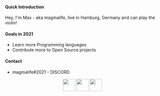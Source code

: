 #### **Quick Introduction**

Hey, I'm Max - aka magmalife, live in Hamburg, Germany
and can play the violin!

#### **Goals in 2021**

- Learn more Programming languages
- Contribute more to Open Source projects

#### **Contact**

- magmalife#2021 - DISCORD
  

<div align="center">
<a href="https://instagram.com/magmalife"><img src="https://i.imgur.com/56bFtLU.png" width="40px"></img></a>
<a href="https://twitter.com/magmalifes"><img src="https://i.imgur.com/S5o0adU.png" width="40px"></img></a>
<a href="#"><img src="https://i.imgur.com/kMVUIFf.png" width="40px"></img></a>
</div>
